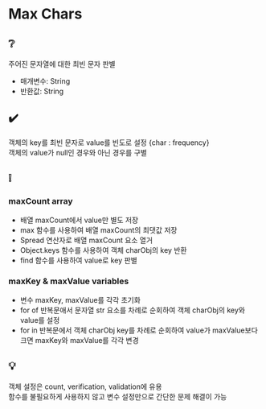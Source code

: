 # Max Chars

## ❔
주어진 문자열에 대한 최빈 문자 판별
- 매개변수: String
- 반환값: String

## ✔️
객체의 key를 최빈 문자로 value를 빈도로 설정 {char : frequency}  
객체의 value가 null인 경우와 아닌 경우를 구별

## ❕
### maxCount array
- 배열 maxCount에서 value만 별도 저장
- max 함수를 사용하여 배열 maxCount의 최댓값 저장
- Spread 연산자로 배열 maxCount 요소 열거
- Object.keys 함수를 사용하여 객체 charObj의 key 반환
- find 함수를 사용하여 value로 key 판별

### maxKey & maxValue variables
- 변수 maxKey, maxValue를 각각 초기화
- for of 반복문애서 문자열 str 요소를 차례로 순회하여 객체 charObj의 key와 value를 설정
- for in 반복문에서 객체 charObj key를 차례로 순회하여 value가 maxValue보다 크면 maxKey와 maxValue를 각각 변경

## 💡
객체 설정은 count, verification, validation에 유용  
함수를 불필요하게 사용하지 않고 변수 설정만으로 간단한 문제 해결이 가능
